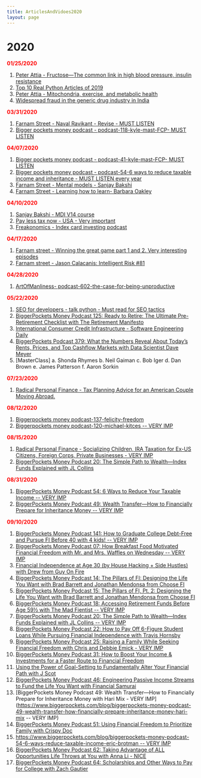 ```yaml
---
title: ArticlesAndVidoes2020
layout: page
---
```


# 2020

<b style="color: red">01/25/2020</b>

1. [Peter Attia - Fructose—The common link in high blood pressure, insulin resistance](https://peterattiamd.com/rickjohnson/)
2. [Top 10 Real Python Articles of 2019](https://talkpython.fm/episodes/show/244/top-10-real-python-articles-of-2019)
3. [Peter Attia - Mitochondria, exercise, and metabolic health](https://peterattiamd.com/inigosanmillan/)
4. [Widespread fraud in the generic drug industry in India](https://peterattiamd.com/katherineeban/)

<b style="color: red">03/31/2020</b>

1. [Farnam Street - Naval Ravikant - Revise - MUST LISTEN](https://fs.blog/knowledge-project/naval-ravikant/)
2. [Bigger pockets money podcast - podcast-118-kyle-mast-FCP- MUST LISTEN](https://www.biggerpockets.com/blog/biggerpockets-money-podcast-118-kyle-mast)

<b style="color: red">04/07/2020</b>

1. [Bigger pockets money podcast - podcast-41-kyle-mast-FCP- MUST LISTEN](https://www.biggerpockets.com/blog/biggerpockets-money-podcast-41-find-certified-financial-planner-cfpkyle-mast)
2. [Bigger pockets money podcast - podcast-54-6 ways to reduce taxable income and inheritance - MUST LISTEN every year](https://www.biggerpockets.com/blog/biggerpockets-money-podcast-54-6-ways-reduce-taxable-income-eric-brotman)
3. [Farnam Street - Mental models - Sanjay Bakshi](https://fs.blog/knowledge-project/sanjay-bakshi/)
4. [Farnam Street - Learning how to learn- Barbara Oakley](https://fs.blog/2018/04/learning-barbara-oakley/)

<b style="color: red">04/10/2020</b>

1. [Sanjay Bakshi - MDI V14 course](https://www.sanjaybakshi.net/bfbv-v14/)
2. [Pay less tax now - USA - Very important](https://files.constantcontact.com/9f020015601/aacc701e-7322-4c16-8864-fb31528ccdf1.pdf)
3. [Freakonomics - Index card investing podcast](https://freakonomics.com/podcast/everything-always-wanted-know-money-afraid-ask/)

<b style="color: red">04/17/2020</b>

1. [Farnam street - Winning the great game part 1 and 2. Very interesting episodes](https://fs.blog/knowledge-project/adam-robinson-pt1/)
2. [Farnam street - Jason Calacanis: Intelligent Risk #81](https://fs.blog/knowledge-project/jason-calacanis/)

<b style="color: red">04/28/2020</b>

1. [ArtOfManliness- podcast-602-the-case-for-being-unproductive](https://www.artofmanliness.com/articles/podcast-602-the-case-for-being-unproductive/)

<b style="color: red">05/22/2020</b>

1. [SEO for developers - talk python - Must read for SEO tactics](https://talkpython.fm/episodes/show/263/seo-for-developers)
2. [BiggerPockets Money Podcast 125: Ready to Retire: The Ultimate Pre-Retirement Checklist with The Retirement Manifesto](https://www.biggerpockets.com/blog/biggerpockets-money-podcast-125-retirement-manifesto)
3. [International Consumer Credit Infrastructure - Software Engineering Daily](https://softwareengineeringdaily.com/2020/05/14/international-consumer-credit-infrastructure-with-brian-regan-and-misha-esipov/)
4. [BiggerPockets Podcast 379: What the Numbers Reveal About Today’s Rents, Prices, and Top Cashflow Markets with Data Scientist Dave Meyer](https://www.biggerpockets.com/blog/biggerpockets-podcast-379-dave-meyer)
5. [MasterClass]
    a. Shonda Rhymes
    b. Neil Gaiman
    c. Bob Iger
    d. Dan Brown
    e. James Patterson
    f. Aaron Sorkin
    
 <b style="color: red">07/23/2020</b>

1. [Radical Personal Finance - Tax Planning Advice for an American Couple Moving Abroad.](https://www.stitcher.com/podcast/radical-personal-finance/e/76260113)

 <b style="color: red">08/12/2020</b>
 
 1. [Biggerpockets money podcast-137-felicity-freedom](https://www.biggerpockets.com/blog/biggerpockets-money-podcast-137-felicity-freedom)
 2. [Biggerpockets money podcast-120-michael-kitces -- VERY IMP](https://www.biggerpockets.com/blog/biggerpockets-money-podcast-120early-retirementasset-allocation-safe-withdrawal-rates-michael-kitces)
 
 <b style="color: red">08/15/2020</b>
 
 1. [Radical Personal Finance - Socializing Children, IRA Taxation for Ex-US Citizens, Foreign Corps, Private Businesses - VERY IMP](https://podcasts.apple.com/au/podcast/friday-q-socializing-children-ira-taxation-for-ex-us/id896153632?i=1000488165132)
 2. [BiggerPockets Money Podcast 20: The Simple Path to Wealth—Index Funds Explained with JL Collins](https://www.biggerpockets.com/blog/biggerpockets-money-podcast-20-the-simple-path-to-wealth-index-funds-explained-with-jl-collins)

<b style="color: red">08/31/2020</b>

1. [BiggerPockets Money Podcast 54: 6 Ways to Reduce Your Taxable Income -- VERY IMP](https://www.biggerpockets.com/blog/biggerpockets-money-podcast-54-6-ways-reduce-taxable-income-eric-brotman)
2. [BiggerPockets Money Podcast 49: Wealth Transfer—How to Financially Prepare for Inheritance Money -- VERY IMP](https://www.biggerpockets.com/blog/biggerpockets-money-podcast-49-wealth-transfer-how-financially-prepare-inheritance-money-hari-mix)

<b style="color: red">09/10/2020</b>

1. [BiggerPockets Money Podcast 141: How to Graduate College Debt-Free and Pursue FI Before 40 with 4 kids! -- VERY IMP](https://www.biggerpockets.com/blog/biggerpockets-money-podcast-141-blake-nielson)
2. [BiggerPockets Money Podcast 07: How Breakfast Food Motivated Financial Freedom with Mr. and Mrs. Waffles on Wednesday -- VERY IMP](https://www.biggerpockets.com/blog/biggerpockets-money-podcast-07-breakfast-food-motivated-financial-freedom-waffles-wednesday)
4. [Financial Independence at Age 30 (by House Hacking + Side Hustles) with Drew from Guy On Fire](https://www.biggerpockets.com/blog/biggerpockets-money-podcast-09-financial-independence-age-30-by-house-hacking-side-hustlesdrew-guy-fire)
3. [BiggerPockets Money Podcast 14: The Pillars of FI: Designing the Life You Want with Brad Barrett and Jonathan Mendonsa from Choose FI](https://www.biggerpockets.com/blog/biggerpockets-money-podcast-14-the-pillars-of-fi-designing-the-life-you-want-with-brad-barrett-and-jonathan-mendonsa-from-choose-fi)
4. [BiggerPockets Money Podcast 15: The Pillars of FI, Pt. 2: Designing the Life You Want with Brad Barrett and Jonathan Mendonsa from Choose FI](https://www.biggerpockets.com/blog/biggerpockets-money-podcast-15-the-pillars-of-financial-freedom-designing-the-life-you-want-with-brad-barrett-and-jonathan-mendonsa)
5. [BiggerPockets Money Podcast 18: Accessing Retirement Funds Before Age 59½ with The Mad Fientist -- VERY IMP](https://www.biggerpockets.com/blog/biggerpockets-money-podcast-18-accessing-retirement-funds-mad-fientist)
6. [BiggerPockets Money Podcast 20: The Simple Path to Wealth—Index Funds Explained with JL Collins -- VERY IMP](https://www.biggerpockets.com/blog/biggerpockets-money-podcast-20-the-simple-path-to-wealth-index-funds-explained-with-jl-collins)
7. [BiggerPockets Money Podcast 22: How to Pay Off 6-Figure Student Loans While Pursuing Financial Independence with Travis Hornsby](https://www.biggerpockets.com/blog/biggerpockets-money-podcast-22pay-6-figure-student-loans-pursuing-financial-independence-travis-hornsby)
8. [BiggerPockets Money Podcast 25: Raising a Family While Seeking Financial Freedom with Chris and Debbie Emick - VERY IMP](https://www.biggerpockets.com/blog/biggerpockets-money-podcast-25-raising-a-family-seeking-financial-freedom-with-chris-and-edbbie-emick)
9. [BiggerPockets Money Podcast 31: How to Boost Your Income & Investments for a Faster Route to Financial Freedom](https://www.biggerpockets.com/blog/biggerpockets-money-podcast-31-how-to-boost-income-investments-for-faster-route-to-financial-freedom)
10. [Using the Power of Goal-Setting to Fundamentally Alter Your Financial Path with J Scot](https://www.biggerpockets.com/blog/biggerpockets-money-podcast-43-using-the-power-goal-setting-fundamentally-alter-financial-path-j-scott)
11. [BiggerPockets Money Podcast 46: Engineering Passive Income Streams to Fund the Life You Want with Financial Samurai](https://www.biggerpockets.com/blog/biggerpockets-money-podcast-46-engineering-passive-income-streams-to-find-the-life-you-want-financial-samurai)
12. [BiggerPockets Money Podcast 49: Wealth Transfer—How to Financially Prepare for Inheritance Money with Hari Mix - VERY IMP](https://www.biggerpockets.com/blog/biggerpockets-money-podcast-49-wealth-transfer-how-financially-prepare-inheritance-money-hari-mix -- VERY IMP)
13. [BiggerPockets Money Podcast 51: Using Financial Freedom to Prioritize Family with Crispy Doc](https://www.biggerpockets.com/blog/biggerpockets-money-podcast-51-financial-freedom-prioritize-family-crispy-doc)
14. [https://www.biggerpockets.com/blog/biggerpockets-money-podcast-54-6-ways-reduce-taxable-income-eric-brotman -- VERY IMP](https://www.biggerpockets.com/blog/biggerpockets-money-podcast-54-6-ways-reduce-taxable-income-eric-brotman)
15. [BiggerPockets Money Podcast 62: Taking Advantage of ALL Opportunities Life Throws at You with Anna Li - NICE](https://www.biggerpockets.com/blog/biggerpockets-money-podcast-62-advantage-opportunities-life-throws-anna-li)
16. [BiggerPockets Money Podcast 64: Scholarships and Other Ways to Pay for College with Zach Gautier](https://www.biggerpockets.com/blog/biggerpockets-money-podcast-64-scholarships-ways-pay-college-zach-gautier)
